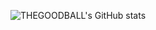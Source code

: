 
![THEGOODBALL's GitHub stats](https://github-readme-stats.vercel.app/api?uẻname=thegoodball&show_icons=true&theme=tokyonight)


